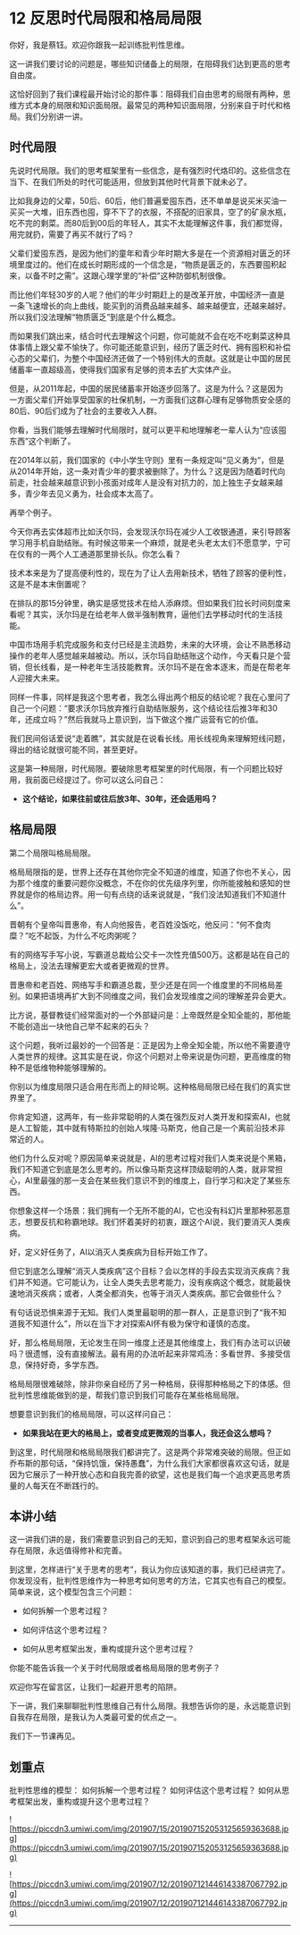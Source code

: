 # 12 反思时代局限和格局局限

你好，我是蔡钰。欢迎你跟我一起训练批判性思维。

这一讲我们要讨论的问题是，哪些知识储备上的局限，在阻碍我们达到更高的思考自由度。

这恰好回到了我们课程最开始讨论的那件事：阻碍我们自由思考的局限有两种，思维方式本身的局限和知识面局限。最常见的两种知识面局限，分别来自于时代和格局。我们分别讲一讲。

## 时代局限

先说时代局限。我们的思考框架里有一些信念，是有强烈时代烙印的。这些信念在当下、在我们所处的时代可能适用，但放到其他时代背景下就未必了。

比如我身边的父辈，50后、60后，他们普遍爱囤东西，还不单单是说买米买油一买买一大堆，旧东西也囤，穿不下了的衣服，不搭配的旧家具，空了的矿泉水瓶，吃不完的剩菜。而80后到00后的年轻人，其实不太能理解这件事，我们都觉得，用完就扔，需要了再买不就行了吗？

父辈们爱囤东西，是因为他们的童年和青少年时期大多是在一个资源相对匮乏的环境里度过的。他们在成长时期形成的一个信念是，“物质是匮乏的，东西要囤积起来，以备不时之需”。这跟心理学里的“补偿”这种防御机制很像。

而比他们年轻30岁的人呢？他们的年少时期赶上的是改革开放，中国经济一直是一条飞速增长的向上曲线，能买到的消费品越来越多、越来越便宜，还越来越好。所以我们没法理解“物质匮乏”到底是个什么概念。

而如果我们跳出来，结合时代去理解这个问题，你可能就不会在吃不吃剩菜这种具体事情上跟父辈不愉快了。你可能还能意识到，经历了匮乏时代、拥有囤积和补偿心态的父辈们，为整个中国经济还做了一个特别伟大的贡献。这就是让中国的居民储蓄率一直超级高，使得我们国家有足够的资本去扩大实体产业。

但是，从2011年起，中国的居民储蓄率开始逐步回落了。这是为什么？这是因为一方面父辈们开始享受国家的社保机制，一方面我们这群心理有足够物质安全感的80后、90后们成为了社会的主要收入人群。

你看，当我们能够去理解时代局限时，就可以更平和地理解老一辈人认为“应该囤东西”这个判断了。

在2014年以前，我们国家的《中小学生守则》里有一条规定叫“见义勇为”，但是从2014年开始，这一条对青少年的要求被删除了。为什么？这是因为随着时代向前走，社会越来越意识到小孩面对成年人是没有对抗力的，加上独生子女越来越多，青少年去见义勇为，社会成本太高了。

再举个例子。

今天你再去实体超市比如沃尔玛，会发现沃尔玛在减少人工收银通道，来引导顾客学习用手机自助结账。有时候这带来一个麻烦，就是老头老太太们不愿意学，宁可在仅有的一两个人工通道那里排长队。你怎么看？

技术本来是为了提高便利性的，现在为了让人去用新技术，牺牲了顾客的便利性，这是不是本末倒置呢？

在排队的那15分钟里，确实是感觉技术在给人添麻烦。但如果我们拉长时间刻度来看呢？其实，沃尔玛是在给老年人做半强制教育，逼他们去学移动时代的生活技能。

中国市场用手机完成服务和支付已经是主流趋势，未来的大环境，会让不熟悉移动操作的老年人感觉越来越被动。所以，沃尔玛自助结账这个动作，今天看只是个营销，但长线看，是一种老年生活技能教育。沃尔玛不是在舍本逐末，而是在帮老年人迎接大未来。

同样一件事，同样是我这个思考者，我怎么得出两个相反的结论呢？我在心里问了自己一个问题：“要求沃尔玛放弃推行自助结账服务，这个结论往后推3年和30年，还成立吗？”然后我就马上意识到，当下做这个推广运营有它的价值。

我们民间俗话爱说“走着瞧”，其实就是在说看长线。用长线视角来理解短线问题，得出的结论就很可能不同，甚至更好。

这是第一种局限，时代局限。要破除思考框架里的时代局限，有一个问题比较好用，我前面已经提过了。你可以这么问自己：

* **这个结论，如果往前或往后放3年、30年，还会适用吗？** 

## 格局局限

第二个局限叫格局局限。

格局局限指的是，世界上还存在其他你完全不知道的维度，知道了你也不关心，因为那个维度的重要问题你没概念，不在你的优先级序列里，你所能接触和感知的世界就是你的格局边界。用一句有点绕的话来说就是，“我们没法知道我们不知道什么”。

晋朝有个皇帝叫晋惠帝，有人向他报告，老百姓没饭吃，他反问：“何不食肉糜？”吃不起饭，为什么不吃肉粥呢？

有的网络写手写小说，写霸道总裁给公交卡一次性充值500万。这都是站在自己的格局上，没法去理解更宏大或者更微观的世界。

晋惠帝和老百姓、网络写手和霸道总裁，至少还是在同一个维度里的不同格局差别。如果把语境再扩大到不同维度之间，我们会发现维度之间的理解差异会更大。

比方说，基督教徒们经常面对的一个外部疑问是：上帝既然是全知全能的，那他能不能创造出一块他自己举不起来的石头？

这个问题，我听过最妙的一个回答是：正是因为上帝全知全能，所以他不需要遵守人类世界的规律。这其实是在说，你这个问题对上帝来说是伪问题，更高维度的物种不是低维物种能够理解的。

你别以为维度局限只适合用在形而上的辩论啊。这种格局局限已经在我们的真实世界里了。

你肯定知道，这两年，有一些非常聪明的人类在强烈反对人类开发和探索AI，也就是人工智能，其中就有特斯拉的创始人埃隆·马斯克，他自己是一个离前沿技术非常近的人。

他们为什么反对呢？原因简单来说就是，AI的思考过程对我们人类来说是个黑箱，我们不知道它到底是怎么思考的。所以像马斯克这样顶级聪明的人类，就非常担心，AI里最强的那一支会在某些我们意识不到的维度上，自行学习和决定了某些东西。

你想象这样一个场景：我们拥有一个无所不能的AI，它也没有科幻片里那种邪恶意志，想要反抗和称霸地球。我们怀着美好的初衷，跟这个AI说，我们要消灭人类疾病。

好，定义好任务了，AI以消灭人类疾病为目标开始工作了。

但它到底怎么理解“消灭人类疾病”这个目标？会以怎样的手段去实现消灭疾病？我们并不知道。它可能认为，让全人类失去思考能力，没有疾病这个概念，就能最快速地消灭疾病；或者，人类全都消失，也等于消灭人类疾病。那它会做些什么？

有句话说恐惧来源于无知。我们人类里最聪明的那一群人，正是意识到了“我不知道我不知道什么”，所以在当下才对探索AI怀有极为保守和谨慎的态度。

好，那么格局局限，无论发生在同一维度上还是其他维度上，我们有办法可以识破吗？很遗憾，没有直接解法。最有用的办法听起来非常鸡汤：多看世界、多接受信息，保持好奇，多学东西。

格局局限很难破除，除非你亲自经历了另一种格局，获得那种格局之下的体感。但批判性思维能做到的是，帮我们意识到我们可能存在某些格局局限。

想要意识到我们的格局局限，可以这样问自己：

* **如果我站在更大的格局上，或者变成更微观的当事人，我还会这么想吗？** 

到这里，时代局限和格局局限我们都讲完了。这是两个非常难突破的局限。但正如乔布斯的那句话，“保持饥饿，保持愚蠢”，为什么我们大家都很喜欢这句话，就是因为它展示了一种开放心态和自我完善的欲望，这也是我们每一个追求更高思考质量的人每天在不断践行的。

## 本讲小结

这一讲我们讲的是，我们需要意识到自己的无知，意识到自己的思考框架永远可能存在局限，永远值得修补和完善。

到这里，怎样进行“关于思考的思考”，我认为你应该知道的事，我们已经讲完了。你发现没有，批判性思维作为一种思考如何思考的方法，它其实也有自己的模型。简单来说，这个模型包含三个问题：

* 如何拆解一个思考过程？

* 如何评估这个思考过程？

* 如何从思考框架出发，重构或提升这个思考过程？

你能不能告诉我一个关于时代局限或者格局局限的思考例子？

欢迎你写在留言区，让我们一起避开思考的陷阱。

下一讲，我们来聊聊批判性思维自己有什么局限。我想告诉你的是，永远能意识到自我存在局限，是我认为人类最可爱的优点之一。

我们下一节课再见。

## 划重点

批判性思维的模型：
如何拆解一个思考过程？
如何评估这个思考过程？
如何从思考框架出发，重构或提升这个思考过程？

![https://piccdn3.umiwi.com/img/201907/15/201907152053125659363688.jpg](https://piccdn3.umiwi.com/img/201907/15/201907152053125659363688.jpg)

![https://piccdn3.umiwi.com/img/201907/12/201907121446143387067792.jpg](https://piccdn3.umiwi.com/img/201907/12/201907121446143387067792.jpg)

---
